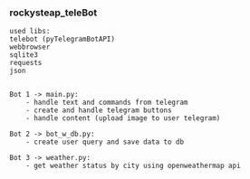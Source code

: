 ### rockysteap_teleBot

    used libs: 
    telebot (pyTelegramBotAPI)
    webbrowser
    sqlite3
    requests
    json


    Bot 1 -> main.py:
        - handle text and commands from telegram
        - create and handle telegram buttons
        - handle content (upload image to user telegram)

    Bot 2 -> bot_w_db.py:
        - create user query and save data to db

    Bot 3 -> weather.py:
        - get weather status by city using openweathermap api
